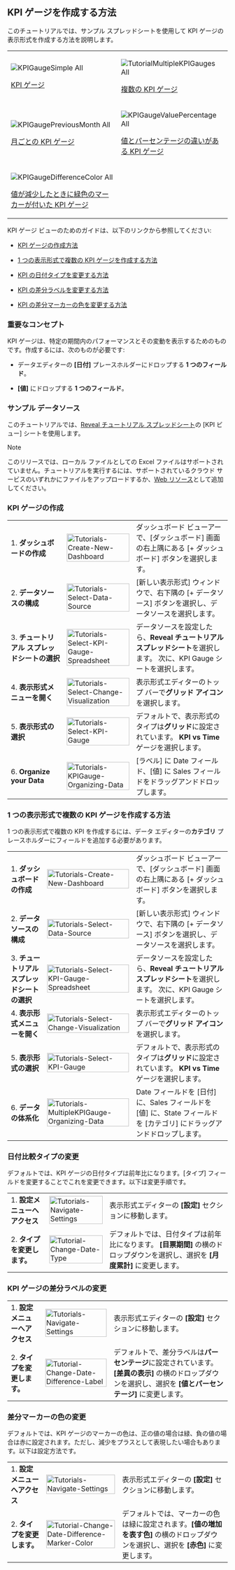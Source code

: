## KPI ゲージを作成する方法

このチュートリアルでは、サンプル スプレッドシートを使用して KPI ゲージの表示形式を作成する方法を説明します。

<table>
<colgroup>
<col style="width: 50%" />
<col style="width: 50%" />
</colgroup>
<tbody>
<tr class="odd">
<td><p><img src="images/KPIGaugeSimple_All.png" alt="KPIGaugeSimple All" /><br />
</p>
<p><a href="#creating-kpi-gauge">KPI ゲージ</a><br />
</p></td>
<td><p><img src="images/TutorialMultipleKPIGauges_All.png" alt="TutorialMultipleKPIGauges All" /><br />
</p>
<p><a href="#adding-category-kpi">複数の KPI ゲージ</a><br />
</p></td>
</tr>
<tr class="even">
<td><p><img src="images/KPIGaugePreviousMonth_All.png" alt="KPIGaugePreviousMonth All" /><br />
</p>
<p><a href="#changing-date-comparison-type">月ごとの KPI ゲージ</a><br />
</p></td>
<td><p><img src="images/KPIGaugeValuePercentage_All.png" alt="KPIGaugeValuePercentage All" /><br />
</p>
<p><a href="#changing-difference-label-kpi">値とパーセンテージの違いがある KPI ゲージ</a><br />
</p></td>
</tr>
<tr class="odd">
<td><p><img src="images/KPIGaugeDifferenceColor_All.png" alt="KPIGaugeDifferenceColor All" /><br />
</p>
<p><a href="#changing-color-difference-marker">値が減少したときに緑色のマーカーが付いた KPI ゲージ</a><br />
</p></td>
<td></td>
</tr>
</tbody>
</table>

KPI ゲージ ビューのためのガイドは、以下のリンクから参照してください:

  - [KPI ゲージの作成方法](#creating-kpi-gauge)

  - [1 つの表示形式で複数の KPI ゲージを作成する方法](#adding-category-kpi)

  - [KPI の日付タイプを変更する方法](#changing-date-comparison-type)

  - [KPI の差分ラベルを変更する方法](#changing-difference-label-kpi)

  - [KPI の差分マーカーの色を変更する方法](#changing-color-difference-marker)

### 重要なコンセプト

KPI ゲージは、特定の期間内のパフォーマンスとその変動を表示するためのものです。作成するには、次のものが必要です:

  - データエディターの **[日付]** プレースホルダーにドロップする **1 つのフィールド**。

  - **[値]** にドロップする **1 つのフィールド**。

### サンプル データソース

このチュートリアルでは、[Reveal チュートリアル スプレッドシート](http://download.infragistics.com/reportplus/help/samples/Reveal_Visualization_Tutorials.xlsx)の [KPI ビュー] シートを使用します。

>[!NOTE]
>このリリースでは、ローカル ファイルとしての Excel ファイルはサポートされていません。チュートリアルを実行するには、サポートされているクラウド サービスのいずれかにファイルをアップロードするか、[Web リソース](~/jp/datasources/supported-data-sources/web-resource.md)として追加してください。

<a name='creating-kpi-gauge'></a>
### KPI ゲージの作成

|                                          |                                                                                              |                                                                                                                                                      |
| ---------------------------------------- | -------------------------------------------------------------------------------------------- | ---------------------------------------------------------------------------------------------------------------------------------------------------- |
| 1\. **ダッシュボードの作成**               | <img src="images/Tutorials-Create-New-Dashboard.png" alt="Tutorials-Create-New-Dashboard" width="100%"/>                 | ダッシュボード ビューアーで、[ダッシュボード] 画面の右上隅にある [+ ダッシュボード] ボタンを選択します。|
| 2\. **データソースの構成**       | <img src="images/Tutorials-Select-Data-Source.png" alt="Tutorials-Select-Data-Source" width="100%"/>                     | [新しい表示形式] ウィンドウで、右下隅の [+ データソース] ボタンを選択し、データソースを選択します。                                       |
| 3\. **チュートリアル スプレッドシートの選択** | <img src="images/Tutorials-Select-KPI-Gauge-Spreadsheet.png" alt="Tutorials-Select-KPI-Gauge-Spreadsheet" width="100%"/> | データソースを設定したら、**Reveal チュートリアル スプレッドシート**を選択します。 次に、KPI Gauge シートを選択します。                                 |
| 4\. **表示形式メニューを開く**     | <img src="images/Tutorials-Select-Change-Visualization.png" alt="Tutorials-Select-Change-Visualization" width="100%"/>   | 表示形式エディターのトップ バーで**グリッド アイコン**を選択します。                                                                                |
| 5\. **表示形式の選択**        | <img src="images/Tutorials-Select-KPI-vs-Time-Gauge.png" alt="Tutorials-Select-KPI-Gauge" width="100%"/>                         | デフォルトで、表示形式のタイプは**グリッド**に設定されています。 **KPI vs Time** ゲージを選択します。                                                            |
| 6\. **Organize your Data**               | <img src="images/Tutorials-KPIGauge-Organizing-Data.png" alt="Tutorials-KPIGauge-Organizing-Data" width="100%"/>         | [ラベル] に Date フィールド、[値] に Sales フィールドをドラッグアンドドロップします。                                                                       |

<a name='adding-category-kpi'></a>
### 1 つの表示形式で複数の KPI ゲージを作成する方法

1 つの表示形式で複数の KPI を作成するには、データ エディターの**カテゴリ** プレースホルダーにフィールドを追加する必要があります。

|                                          |                                                                                                      |                                                                                                                                                      |
| ---------------------------------------- | ---------------------------------------------------------------------------------------------------- | ---------------------------------------------------------------------------------------------------------------------------------------------------- |
| 1\. **ダッシュボードの作成**               | <img src="images/Tutorials-Create-New-Dashboard.png" alt="Tutorials-Create-New-Dashboard" width="100%"/>                         | ダッシュボード ビューアーで、[ダッシュボード] 画面の右上隅にある [+ ダッシュボード] ボタンを選択します。|
| 2\. **データソースの構成**       | <img src="images/Tutorials-Select-Data-Source.png" alt="Tutorials-Select-Data-Source" width="100%"/>                             | [新しい表示形式] ウィンドウで、右下隅の [+ データソース] ボタンを選択し、データソースを選択します。                                       |
| 3\. **チュートリアル スプレッドシートの選択** | <img src="images/Tutorials-Select-KPI-Gauge-Spreadsheet.png" alt="Tutorials-Select-KPI-Gauge-Spreadsheet" width="100%"/>         | データソースを設定したら、**Reveal チュートリアル スプレッドシート**を選択します。 次に、KPI Gauge シートを選択します。                                 |
| 4\. **表示形式メニューを開く**     | <img src="images/Tutorials-Select-Change-Visualization.png" alt="Tutorials-Select-Change-Visualization" width="100%"/>           | 表示形式エディターのトップ バーで**グリッド アイコン**を選択します。                                                                                |
| 5\. **表示形式の選択**        | <img src="images/Tutorials-Select-KPI-vs-Time-Gauge.png" alt="Tutorials-Select-KPI-Gauge" width="100%"/>                                 | デフォルトで、表示形式のタイプは**グリッド**に設定されています。 **KPI vs Time** ゲージを選択します。                                                            |
| 6\. **データの体系化**               | <img src="images/Tutorials-MultipleKPIGauge-Organizing-Data.png" alt="Tutorials-MultipleKPIGauge-Organizing-Data" width="100%"/> | Date フィールドを [日付] に、Sales フィールドを [値] に、State フィールドを [カテゴリ] にドラッグアンドドロップします。                                    |

<a name='changing-date-comparison-type'></a>
### 日付比較タイプの変更

デフォルトでは、KPI ゲージの日付タイプは前年比になります。[タイプ] フィールドを変更することでこれを変更できます。以下は変更手順です。

|                                  |                                                                        |                                                                                                                                                |
| -------------------------------- | ---------------------------------------------------------------------- | ---------------------------------------------------------------------------------------------------------------------------------------------- |
| 1\. **設定メニューへアクセス** | <img src="images/Tutorials-Navigate-Settings.png" alt="Tutorials-Navigate-Settings" width="100%"/> | 表示形式エディターの **[設定]** セクションに移動します。                                                                                    |
| 2\. **タイプを変更します。**          | <img src="images/Tutorial-Change-Date-Type.png" alt="Tutorial-Change-Date-Type" width="100%"/>     | デフォルトでは、日付タイプは前年比になります。 **[目票期間]** の横のドロップダウンを選択し、選択を **[月度累計]** に変更します。|

<a name='changing-difference-label-kpi'></a>
### KPI ゲージの差分ラベルの変更

|                                  |                                                                                            |                                                                                                                                                                         |
| -------------------------------- | ------------------------------------------------------------------------------------------ | ----------------------------------------------------------------------------------------------------------------------------------------------------------------------- |
| 1\. **設定メニューへアクセス** | <img src="images/Tutorials-Navigate-Settings.png" alt="Tutorials-Navigate-Settings" width="100%"/>                     | 表示形式エディターの **[設定]** セクションに移動します。                                                                                                             |
| 2\. **タイプを変更します。**          | <img src="images/Tutorial-Change-Date-Difference-Label.png" alt="Tutorial-Change-Date-Difference-Label" width="100%"/> | デフォルトで、差分ラベルは**パーセンテージ**に設定されています。 **[差異の表示]** の横のドロップダウンを選択し、選択を **[値とパーセンテージ]** に変更します。|

<a name='changing-color-difference-marker'></a>
### 差分マーカーの色の変更

デフォルトでは、KPI ゲージのマーカーの色は、正の値の場合は緑、負の値の場合は赤に設定されます。ただし、減少をプラスとして表現したい場合もあります。以下は設定方法です。

|                                  |                                                                                                          |                                                                                                                                                             |
| -------------------------------- | -------------------------------------------------------------------------------------------------------- | ----------------------------------------------------------------------------------------------------------------------------------------------------------- |
| 1\. **設定メニューへアクセス** | <img src="images/Tutorials-Navigate-Settings.png" alt="Tutorials-Navigate-Settings" width="100%"/>                                   | 表示形式エディターの **[設定]** セクションに移動します。                                                                                                 |
| 2\. **タイプを変更します。**          | <img src="images/Tutorial-Change-Date-Difference-Marker-Color.png" alt="Tutorial-Change-Date-Difference-Marker-Color" width="100%"/> | デフォルトでは、マーカーの色は緑に設定されます。**[値の増加を表す色]** の横のドロップダウンを選択し、選択を **[赤色]** に変更します。|
